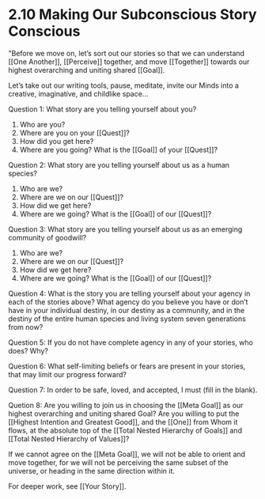 # 2.10 Making Our Subconscious Story Conscious
"Before we move on, let’s sort out our stories so that we can understand [[One Another]], [[Perceive]] together, and move [[Together]] towards our highest overarching and uniting shared [[Goal]]. 

Let’s take out our writing tools, pause, meditate, invite our Minds into a creative, imaginative, and childlike space...   

Question 1: What story are you telling yourself about you? 
1. Who are you? 
2. Where are you on your [[Quest]]? 
3. How did you get here? 
4. Where are you going? What is the [[Goal]] of your [[Quest]]? 

Question 2: What story are you telling yourself about us as a human species? 
1. Who are we? 
2. Where are we on our [[Quest]]? 
3. How did we get here? 
4. Where are we going? What is the [[Goal]] of our [[Quest]]?

Question 3:  What story are you telling yourself about us as an emerging community of goodwill?
1. Who are we? 
2. Where are we on our [[Quest]]? 
3. How did we get here? 
4. Where are we going? What is the [[Goal]] of our [[Quest]]?

Question 4: What is the story you are telling yourself about your agency in each of the stories above? What agency do you believe you have or don’t have in your individual destiny, in our destiny as a community, and in the destiny of the entire human species and living system seven generations from now? 

Question 5: If you do not have complete agency in any of your stories, who does? Why? 

Question 6: What self-limiting beliefs or fears are present in your stories, that may limit our progress forward? 

Question 7: In order to be safe, loved, and accepted, I must (fill in the blank). 

Quetion 8: Are you willing to join us in choosing the [[Meta Goal]] as our highest overarching and uniting shared Goal? Are you willing to put the [[Highest Intention and Greatest Good]], and the [[One]] from Whom it flows, at the absolute top of the [[Total Nested Hierarchy of Goals]] and [[Total Nested Hierarchy of Values]]? 

If we cannot agree on the [[Meta Goal]], we will not be able to orient and move together, for we will not be perceiving the same subset of the universe, or heading in the same direction within it. 

For deeper work, see [[Your Story]]. 
 


